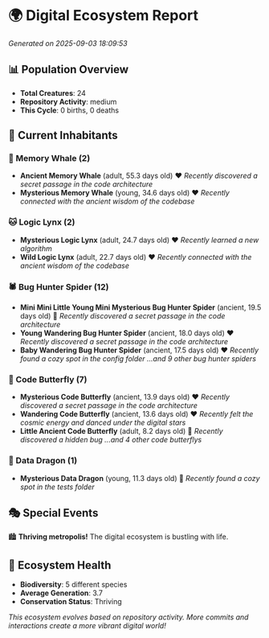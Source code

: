 # 🌍 Digital Ecosystem Report
*Generated on 2025-09-03 18:09:53*

## 📊 Population Overview
- **Total Creatures**: 24
- **Repository Activity**: medium
- **This Cycle**: 0 births, 0 deaths

## 👥 Current Inhabitants

### 🐋 Memory Whale (2)
- **Ancient Memory Whale** (adult, 55.3 days old) ❤️
  *Recently discovered a secret passage in the code architecture*
- **Mysterious Memory Whale** (young, 34.6 days old) ❤️
  *Recently connected with the ancient wisdom of the codebase*

### 🐱 Logic Lynx (2)
- **Mysterious Logic Lynx** (adult, 24.7 days old) ❤️
  *Recently learned a new algorithm*
- **Wild Logic Lynx** (adult, 22.7 days old) ❤️
  *Recently connected with the ancient wisdom of the codebase*

### 🕷️ Bug Hunter Spider (12)
- **Mini Mini Little Young Mini Mysterious Bug Hunter Spider** (ancient, 19.5 days old) 💛
  *Recently discovered a secret passage in the code architecture*
- **Young Wandering Bug Hunter Spider** (ancient, 18.0 days old) ❤️
  *Recently discovered a secret passage in the code architecture*
- **Baby Wandering Bug Hunter Spider** (ancient, 17.5 days old) ❤️
  *Recently found a cozy spot in the config folder*
  *...and 9 other bug hunter spiders*

### 🦋 Code Butterfly (7)
- **Mysterious Code Butterfly** (ancient, 13.9 days old) ❤️
  *Recently discovered a secret passage in the code architecture*
- **Wandering Code Butterfly** (ancient, 13.6 days old) ❤️
  *Recently felt the cosmic energy and danced under the digital stars*
- **Little Ancient Code Butterfly** (adult, 8.2 days old) 💛
  *Recently discovered a hidden bug*
  *...and 4 other code butterflys*

### 🐉 Data Dragon (1)
- **Mysterious Data Dragon** (young, 11.3 days old) 💛
  *Recently found a cozy spot in the tests folder*

## 🎭 Special Events

🏙️ **Thriving metropolis!** The digital ecosystem is bustling with life.

## 🔬 Ecosystem Health
- **Biodiversity**: 5 different species
- **Average Generation**: 3.7
- **Conservation Status**: Thriving

*This ecosystem evolves based on repository activity. More commits and interactions create a more vibrant digital world!*